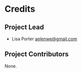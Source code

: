Credits
=======

Project Lead
----------------

* Lisa Porter <aelenwe@gmail.com>

Project Contributors
------------

None.
